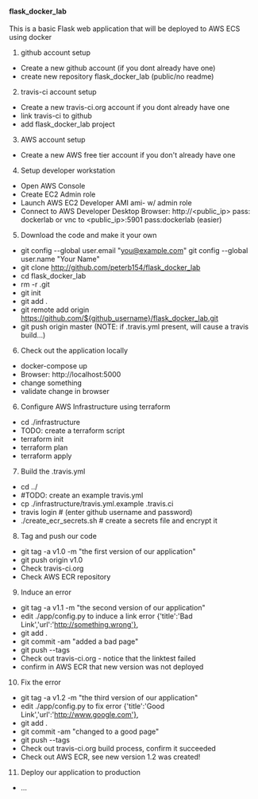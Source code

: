 #### flask_docker_lab

This is a basic Flask web application that will be deployed to AWS ECS using docker

1. github account setup
  - Create a new github account (if you dont already have one)
  - create new repository flask_docker_lab (public/no readme)
2. travis-ci account setup
  - Create a new travis-ci.org account if you dont already have one
  - link travis-ci to github
  - add flask_docker_lab project
3. AWS account setup
  - Create a new AWS free tier account if you don't already have one
4. Setup developer workstation
  - Open AWS Console
  - Create EC2 Admin role
  - Launch AWS EC2 Developer AMI ami-<TBD> w/ admin role
  - Connect to AWS Developer Desktop Browser: http://<public_ip> pass: dockerlab
    or vnc to <public_ip>:5901 pass:dockerlab (easier)
5. Download the code and make it your own
  - git config --global user.email "you@example.com"
  git config --global user.name "Your Name"
  - git clone http://github.com/peterb154/flask_docker_lab
  - cd flask_docker_lab
  - rm -r .git
  - git init
  - git add .
  - git remote add origin https://github.com/${github_username}/flask_docker_lab.git
  - git push origin master (NOTE: if .travis.yml present, will cause a travis build...)
6. Check out the application locally
  - docker-compose up
  - Browser: http://localhost:5000
  - change something
  - validate change in browser
6. Configure AWS Infrastructure using terraform
  - cd ./infrastructure
  - TODO: create a terraform script
  - terraform init
  - terraform plan
  - terraform apply
7. Build the .travis.yml
  - cd ../
  - #TODO: create an example travis.yml
  - cp ./infrastructure/travis.yml.example .travis.ci
  - travis login # (enter github username and password)
  - ./create_ecr_secrets.sh # create a secrets file and encrypt it
8. Tag and push our code
  - git tag -a v1.0 -m "the first version of our application"
  - git push origin v1.0
  - Check travis-ci.org
  - Check AWS ECR repository
9. Induce an error
  - git tag -a v1.1 -m "the second version of our application"
  - edit ./app/config.py to induce a link error
      {'title':'Bad Link','url':'http://something.wrong'},
  - git add .
  - git commit -am "added a bad page"
  - git push --tags
  - Check out travis-ci.org - notice that the linktest failed
  - confirm in AWS ECR that new version was not deployed
10. Fix the error
  - git tag -a v1.2 -m "the third version of our application"
  - edit ./app/config.py to fix error
      {'title':'Good Link','url':'http://www.google.com'},
  - git add .
  - git commit -am "changed to a good page"
  - git push --tags
  - Check out travis-ci.org build process, confirm it succeeded
  - Check out AWS ECR, see new version 1.2 was created!
11. Deploy our application to production
  - ...
